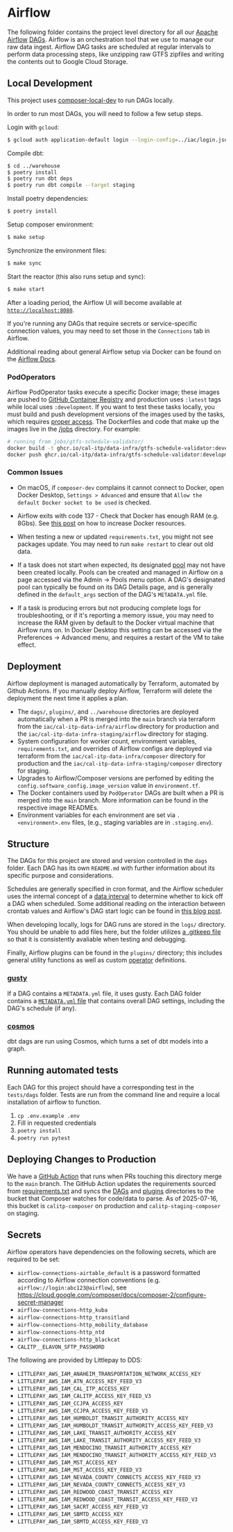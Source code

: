 # Airflow

The following folder contains the project level directory for all our [Apache Airflow](https://airflow.apache.org/) [DAGs](https://airflow.apache.org/docs/apache-airflow/stable/core-concepts/dags.html). Airflow is an orchestration tool that we use to manage our raw data ingest. Airflow DAG tasks are scheduled at regular intervals to perform data processing steps, like unzipping raw GTFS zipfiles and writing the contents out to Google Cloud Storage.


## Local Development

This project uses [composer-local-dev](https://github.com/GoogleCloudPlatform/composer-local-dev) to run DAGs locally.

In order to run most DAGs, you will need to follow a few setup steps.

Login with `gcloud`:

```bash
$ gcloud auth application-default login --login-config=../iac/login.json
```

Compile dbt:

```bash
$ cd ../warehouse
$ poetry install
$ poetry run dbt deps
$ poetry run dbt compile --target staging
```

Install poetry dependencies:

```bash
$ poetry install
```

Setup composer environment:

```bash
$ make setup
```

Synchronize the environment files:

```bash
$ make sync
```

Start the reactor (this also runs setup and sync):

```bash
$ make start
```

After a loading period, the Airflow UI will become available at [`http://localhost:8080`](http://localhost:8080).

If you're running any DAGs that require secrets or service-specific connection values, you may need to set those in the `Connections` tab in Airflow.

Additional reading about general Airflow setup via Docker can be found on the [Airflow Docs](https://airflow.apache.org/docs/apache-airflow/stable/start/docker.html).

### PodOperators

Airflow PodOperator tasks execute a specific Docker image; these images are pushed to [GitHub Container Registry](https://ghcr.io/) and production uses `:latest` tags while local uses `:development`. If you want to test these tasks locally, you must build and push development versions of the images used by the tasks, which requires [proper access](https://docs.github.com/en/packages/working-with-a-github-packages-registry/working-with-the-container-registry). The Dockerfiles and code that make up the images live in the [/jobs](../jobs) directory. For example:

```bash
# running from jobs/gtfs-schedule-validator/
docker build -t ghcr.io/cal-itp/data-infra/gtfs-schedule-validator:development .
docker push ghcr.io/cal-itp/data-infra/gtfs-schedule-validator:development
```

### Common Issues

- On macOS, if `composer-dev` complains it cannot connect to Docker, open Docker Desktop, `Settings > Advanced` and ensure that `Allow the default Docker socket to be used` is checked.

- Airflow exits with code 137 - Check that Docker has enough RAM (e.g. 8Gbs). See [this post](https://stackoverflow.com/questions/44533319/how-to-assign-more-memory-to-docker-container) on how to increase Docker resources.

- When testing a new or updated `requirements.txt`, you might not see packages update. You may need to run `make restart` to clear out old data.

- If a task does not start when expected, its designated [pool](https://airflow.apache.org/docs/apache-airflow/stable/administration-and-deployment/pools.html) may not have been created locally. Pools can be created and managed in Airflow on a page accessed via the Admin -> Pools menu option. A DAG's designated pool can typically be found on its DAG Details page, and is generally defined in the `default_args` section of the DAG's `METADATA.yml` file.

- If a task is producing errors but not producing complete logs for troubleshooting, or if it's reporting a memory issue, you may need to increase the RAM given by default to the Docker virtual machine that Airflow runs on. In Docker Desktop this setting can be accessed via the Preferences -> Advanced menu, and requires a restart of the VM to take effect.


## Deployment

Airflow deployment is managed automatically by Terraform, automated by Github Actions. If you manually deploy Airflow, Terraform will delete the deployment the next time it applies a plan.

- The `dags/`, `plugins/`, and `../warehouse` directories are deployed automatically when a PR is merged into the `main` branch via terraform from the `iac/cal-itp-data-infra/airflow` directory for production and the `iac/cal-itp-data-infra-staging/airflow` directory for staging.
- System configuration for worker count, environment variables, `requirements.txt`, and overrides of Airflow configs are deployed via terraform from the `iac/cal-itp-data-infra/composer` directory for production and the `iac/cal-itp-data-infra-staging/composer` directory for staging.
- Upgrades to Airflow/Composer versions are perfomed by editing the `config.software_config.image_version` value in `environment.tf`.
- The Docker containers used by `PodOperator` DAGs are built when a PR is merged into the `main` branch. More information can be found in the respective image READMEs.
- Environment variables for each environment are set via `.<environment>.env` files, (e.g., staging variables are in `.staging.env`).


## Structure

The DAGs for this project are stored and version controlled in the `dags` folder. Each DAG has its own `README.md` with further information about its specific purpose and considerations.

Schedules are generally specified in cron format, and the Airflow scheduler uses the internal concept of a [data interval](https://airflow.apache.org/docs/apache-airflow/stable/core-concepts/dag-run.html#data-interval) to determine whether to kick off a DAG when scheduled. Some additional reading on the interaction between crontab values and Airflow's DAG start logic can be found in [this blog post](https://whigy.medium.com/why-my-scheduled-dag-does-not-run-9e2811b5030b).

When developing locally, logs for DAG runs are stored in the `logs/` directory. You should be unable to add files here, but the folder utilizes [a .gitkeep file](https://stackoverflow.com/a/7229996) so that it is consistently avaliable when testing and debugging.

Finally, Airflow plugins can be found in the `plugins/` directory; this includes general utility functions as well as custom [operator](https://airflow.apache.org/docs/apache-airflow/stable/core-concepts/operators.html) definitions.

### [gusty](https://github.com/pipeline-tools/gusty)

If a DAG contains a `METADATA.yml` file, it uses gusty. Each DAG folder contains a [`METADATA.yml` file](https://github.com/pipeline-tools/gusty#metadata) that contains overall DAG settings, including the DAG's schedule (if any).

### [cosmos](https://github.com/astronomer/astronomer-cosmos)

dbt dags are run using Cosmos, which turns a set of dbt models into a graph.


## Running automated tests

Each DAG for this project should have a corresponding test in the `tests/dags` folder. Tests are run from the command line and require a local installation of airflow to function.

1. `cp .env.example .env`
2. Fill in requested credentials
3. `poetry install`
4. `poetry run pytest`


## Deploying Changes to Production

We have a [GitHub Action](../.github/workflows/deploy-airflow.yml) that runs when PRs touching this directory merge to the `main` branch. The GitHub Action updates the requirements sourced from [requirements.txt](./requirements.txt) and syncs the [DAGs](./dags) and [plugins](./plugins) directories to the bucket that Composer watches for code/data to parse. As of 2025-07-16, this bucket is `calitp-composer` on production and `calitp-staging-composer` on staging.


## Secrets

Airflow operators have dependencies on the following secrets, which are required to be set:

- `airflow-connections-airtable_default` is a password formatted according to Airflow connection conventions (e.g. `airflow://login:abc123@airflow`), see <https://cloud.google.com/composer/docs/composer-2/configure-secret-manager>
- `airflow-connections-http_kuba`
- `airflow-connections-http_transitland`
- `airflow-connections-http_mobility_database`
- `airflow-connections-http_ntd`
- `airflow-connections-http_blackcat`
- `CALITP__ELAVON_SFTP_PASSWORD`

The following are provided by Littlepay to DDS:

- `LITTLEPAY_AWS_IAM_ANAHEIM_TRANSPORTATION_NETWORK_ACCESS_KEY`
- `LITTLEPAY_AWS_IAM_ATN_ACCESS_KEY_FEED_V3`
- `LITTLEPAY_AWS_IAM_CAL_ITP_ACCESS_KEY`
- `LITTLEPAY_AWS_IAM_CALITP_ACCESS_KEY_FEED_V3`
- `LITTLEPAY_AWS_IAM_CCJPA_ACCESS_KEY`
- `LITTLEPAY_AWS_IAM_CCJPA_ACCESS_KEY_FEED_V3`
- `LITTLEPAY_AWS_IAM_HUMBOLDT_TRANSIT_AUTHORITY_ACCESS_KEY`
- `LITTLEPAY_AWS_IAM_HUMBOLDT_TRANSIT_AUTHORITY_ACCESS_KEY_FEED_V3`
- `LITTLEPAY_AWS_IAM_LAKE_TRANSIT_AUTHORITY_ACCESS_KEY`
- `LITTLEPAY_AWS_IAM_LAKE_TRANSIT_AUTHORITY_ACCESS_KEY_FEED_V3`
- `LITTLEPAY_AWS_IAM_MENDOCINO_TRANSIT_AUTHORITY_ACCESS_KEY`
- `LITTLEPAY_AWS_IAM_MENDOCINO_TRANSIT_AUTHORITY_ACCESS_KEY_FEED_V3`
- `LITTLEPAY_AWS_IAM_MST_ACCESS_KEY`
- `LITTLEPAY_AWS_IAM_MST_ACCESS_KEY_FEED_V3`
- `LITTLEPAY_AWS_IAM_NEVADA_COUNTY_CONNECTS_ACCESS_KEY_FEED_V3`
- `LITTLEPAY_AWS_IAM_NEVADA_COUNTY_CONNECTS_ACCESS_KEY_V3`
- `LITTLEPAY_AWS_IAM_REDWOOD_COAST_TRANSIT_ACCESS_KEY`
- `LITTLEPAY_AWS_IAM_REDWOOD_COAST_TRANSIT_ACCESS_KEY_FEED_V3`
- `LITTLEPAY_AWS_IAM_SACRT_ACCESS_KEY_FEED_V3`
- `LITTLEPAY_AWS_IAM_SBMTD_ACCESS_KEY`
- `LITTLEPAY_AWS_IAM_SBMTD_ACCESS_KEY_FEED_V3`
